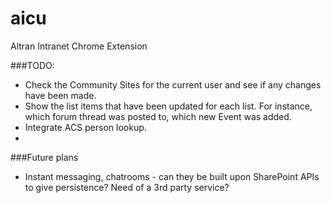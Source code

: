 aicu
====

Altran Intranet Chrome Extension
 
  
###TODO:

 - Check the Community Sites for the current user and see if any changes have been made.
 - Show the list items that have been updated for each list. For instance, which forum thread was posted to, which new Event was added.
 - Integrate ACS person lookup. 
 - 
 
###Future plans
 - Instant messaging, chatrooms - can they be built upon SharePoint APIs to give persistence? Need of a 3rd party service?
